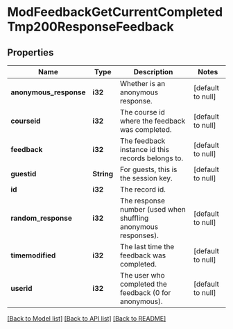# ModFeedbackGetCurrentCompletedTmp200ResponseFeedback

## Properties

Name | Type | Description | Notes
------------ | ------------- | ------------- | -------------
**anonymous_response** | **i32** | Whether is an anonymous response. | [default to null]
**courseid** | **i32** | The course id where the feedback was completed. | [default to null]
**feedback** | **i32** | The feedback instance id this records belongs to. | [default to null]
**guestid** | **String** | For guests, this is the session key. | [default to null]
**id** | **i32** | The record id. | 
**random_response** | **i32** | The response number (used when shuffling anonymous responses). | [default to null]
**timemodified** | **i32** | The last time the feedback was completed. | [default to null]
**userid** | **i32** | The user who completed the feedback (0 for anonymous). | [default to null]

[[Back to Model list]](../README.md#documentation-for-models) [[Back to API list]](../README.md#documentation-for-api-endpoints) [[Back to README]](../README.md)


